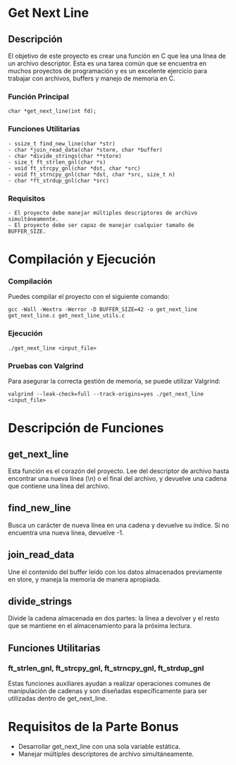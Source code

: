 # Get Next Line

## Descripción

El objetivo de este proyecto es crear una función en C que lea una línea de un archivo descriptor. Esta es una tarea común que se encuentra en muchos proyectos de programación y es un excelente ejercicio para trabajar con archivos, buffers y manejo de memoria en C.

### Función Principal

```
char *get_next_line(int fd);
```

### Funciones Utilitarias

```
- ssize_t find_new_line(char *str)
- char *join_read_data(char *store, char *buffer)
- char *divide_strings(char **store)
- size_t ft_strlen_gnl(char *s)
- void ft_strcpy_gnl(char *dst, char *src)
- void ft_strncpy_gnl(char *dst, char *src, size_t n)
- char *ft_strdup_gnl(char *src)
```

### Requisitos

```
- El proyecto debe manejar múltiples descriptores de archivo simultáneamente.
- El proyecto debe ser capaz de manejar cualquier tamaño de BUFFER_SIZE.
```

# Compilación y Ejecución

### Compilación

Puedes compilar el proyecto con el siguiente comando:

```
gcc -Wall -Wextra -Werror -D BUFFER_SIZE=42 -o get_next_line get_next_line.c get_next_line_utils.c
```
### Ejecución

```
./get_next_line <input_file>
```

### Pruebas con Valgrind

Para asegurar la correcta gestión de memoria, se puede utilizar Valgrind:

```
valgrind --leak-check=full --track-origins=yes ./get_next_line <input_file>
```
# Descripción de Funciones

## get_next_line
Esta función es el corazón del proyecto. Lee del descriptor de archivo hasta encontrar una nueva línea (\n) o el final del archivo, y devuelve una cadena que contiene una línea del archivo.

## find_new_line
Busca un carácter de nueva línea en una cadena y devuelve su índice. Si no encuentra una nueva línea, devuelve -1.

## join_read_data
Une el contenido del buffer leído con los datos almacenados previamente en store, y maneja la memoria de manera apropiada.

## divide_strings
Divide la cadena almacenada en dos partes: la línea a devolver y el resto que se mantiene en el almacenamiento para la próxima lectura.

## Funciones Utilitarias
### ft_strlen_gnl, ft_strcpy_gnl, ft_strncpy_gnl, ft_strdup_gnl
Estas funciones auxiliares ayudan a realizar operaciones comunes de manipulación de cadenas y son diseñadas específicamente para ser utilizadas dentro de get_next_line.

# Requisitos de la Parte Bonus

- Desarrollar get_next_line con una sola variable estática.
- Manejar múltiples descriptores de archivo simultáneamente.

